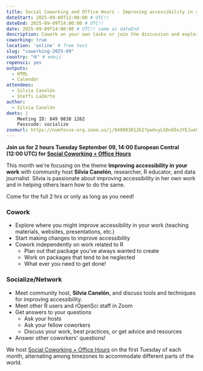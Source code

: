 ```yaml
---
title: Social Coworking and Office Hours - Improving accessibility in your work
dateStart: 2025-09-09T12:00:00 # UTC!!
dateEnd: 2025-09-09T14:00:00 # UTC!!
date: 2025-09-09T14:00:00 # UTC!! same as dateEnd
description: Cowork on your own tasks or join the discussion and explore how to make your work more accessible.
coworking: true
location: 'online' # free text
slug: "coworking-2025-09"
country: "🌐" # emoji
ropensci: yes
outputs:
  - HTML
  - Calendar
attendees:
  - Silvia Canelón
  - Steffi LaZerte
author:
  - Silvia Canelón
deets: |
    Meeting ID: 849 0838 1262
    Passcode: socialize
zoomurl: https://numfocus-org.zoom.us/j/84908381262?pwd=yLGDvE6xJYEJueL0bjxyup0JOU3CbL.1
---
```


<!--
```{r}
d <- lubridate::ymd_hms('2025-09-09 14:00:00', tz = 'Europe/Paris')
lubridate::with_tz(d, 'UTC')
lubridate::with_tz(d, 'America/Winnipeg')
```
-->

**Join us for 2 hours Tuesday September 09, 14:00 European Central (12:00 UTC) for 
[Social Coworking + Office Hours](/blog/2023/06/21/coworking/)**

This month we're focusing on the theme **Improving accessibility in your work** 
with community host **Silvia Canelón**, researcher, R educator, and data journalist.
Silvia is passionate about improving accessibility in her own work and in helping others
learn how to do the same.

Come for the full 2 hrs or only as long as you need!

### Cowork

- Explore where you might improve accessibility in your work (teaching materials, websites, presentations, etc.)
- Start making changes to improve accessibility
- Cowork independently on work related to R
    - Plan out that package you’ve always wanted to create
    - Work on packages that tend to be neglected
    - What ever you need to get done!

### Socialize/Network

- Meet community host, **Silvia Canelón**, and discuss tools and techniques for improving accessibility.
- Meet other R users and rOpenSci staff in Zoom
- Get answers to your questions
    - Ask your hosts
    - Ask your fellow coworkers
    - Discuss your work, best practices, or get advice and resources
- Answer other coworkers' questions!

We host 
[Social Coworking + Office Hours](/blog/2023/06/21/coworking/) 
on the first Tuesday of each month, alternating among timezones to 
accommodate different parts of the world.
